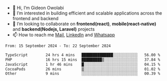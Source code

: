 - 👋 Hi, I’m Gideon Owolabi
- 👀 I’m interested in building efficient and scalable applications across the frontend and backend
- 💞️ I’m looking to collaborate on <b>frontend(react)</b>, <b>mobile(react-native)</b> and <b>backend(Nodejs, Laravel)</b> projects
- 📫 How to reach me <a href="mailto:gideoniyin2021@gmail.com">Mail</a>, <a href="https://www.linkedin.com/in/gideon-owolabi-9b667a232/">LinkedIn</a> and <a href="https://wa.me/2348055377085">Whatsapp</a>

<!---
gude1/gude1 is a ✨ special ✨ repository because its `README.md` (this file) appears on your GitHub profile.
You can click the Preview link to take a look at your changes.
--->

<!--START_SECTION:waka-->

```txt
From: 15 September 2024 - To: 22 September 2024

TypeScript        24 hrs 4 mins   ██████████████░░░░░░░░░░░   56.00 %
PHP               16 hrs 15 mins  █████████▒░░░░░░░░░░░░░░░   37.84 %
JavaScript        1 hr 46 mins    █░░░░░░░░░░░░░░░░░░░░░░░░   04.15 %
CocoaPods         26 mins         ▒░░░░░░░░░░░░░░░░░░░░░░░░   01.02 %
Other             9 mins          ░░░░░░░░░░░░░░░░░░░░░░░░░   00.39 %
```

<!--END_SECTION:waka-->
